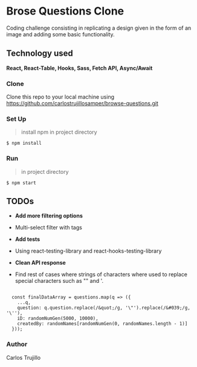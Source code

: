 # Brose Questions Clone

Coding challenge consisting in replicating a design given in the form of an image and adding some basic functionality.

## Technology used 

**React, React-Table, Hooks, Sass, Fetch API, Async/Await**

### Clone

Clone this repo to your local machine using https://github.com/carlostrujillosamper/browse-questions.git

### Set Up

>install npm in project directory 

```shell
$ npm install

```

### Run 

>in project directory 

```shell
$ npm start

```

## TODOs

- **Add more filtering options**

- Multi-select filter with tags 

- **Add tests**

- Using react-testing-library and react-hooks-testing-library

- **Clean API response**

- Find rest of cases where strings of characters where used to replace special characters such as "" and '.

```shell

  const finalDataArray = questions.map(q => ({
    ...q,
    question: q.question.replace(/&quot;/g, '\"').replace(/&#039;/g, '\''),
    iD: randomNumGen(5000, 10000),
    createdBy: randomNames[randomNumGen(0, randomNames.length - 1)]
  }));
```

### Author

Carlos Trujillo 










